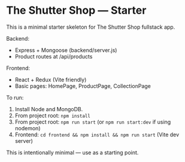 # The Shutter Shop — Starter

This is a minimal starter skeleton for The Shutter Shop fullstack app.

Backend:
- Express + Mongoose (backend/server.js)
- Product routes at /api/products

Frontend:
- React + Redux (Vite friendly)
- Basic pages: HomePage, ProductPage, CollectionPage

To run:
1. Install Node and MongoDB.
2. From project root: `npm install`
3. From project root: `npm run start` (or `npm run start:dev` if using nodemon)
4. Frontend: `cd frontend && npm install && npm run start` (Vite dev server)

This is intentionally minimal — use as a starting point.




